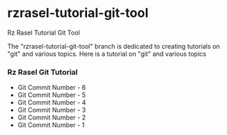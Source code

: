 # rzrasel-tutorial-git-tool
Rz Rasel Tutorial Git Tool

The "rzrasel-tutorial-git-tool" branch is dedicated to creating tutorials on "git" and various topics. Here is a tutorial on "git" and various topics

### Rz Rasel Git Tutorial
- Git Commit Number - 6
- Git Commit Number - 5
- Git Commit Number - 4
- Git Commit Number - 3
- Git Commit Number - 2
- Git Commit Number - 1